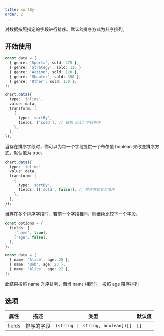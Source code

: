 ```yaml
---
title: sortBy
order: 2
---
```


对数据按照指定的字段进行排序。默认的排序方式为升序排列。

## 开始使用

```ts
const data = [
  { genre: 'Sports', sold: 275 },
  { genre: 'Strategy', sold: 115 },
  { genre: 'Action', sold: 120 },
  { genre: 'Shooter', sold: 350 },
  { genre: 'Other', sold: 150 },
];

chart.data({
  type: 'inline',
  value: data,
  transform: [
    {
      type: 'sortBy',
      fields: ['sold'], // 根据 sold 字段排序
    },
  ],
});
```

当存在排序字段时，你可以为每一个字段提供一个布尔值 boolean 来改变排序方式，默认值为 true。

```ts
chart.data({
  type: 'inline',
  value: data,
  transform: [
    {
      type: 'sortBy',
      fields: [['sold', false]], // 排序方式变为降序
    },
  ],
});
```

当存在多个排序字段时，若前一个字段相同，则继续比较下一个字段。

```ts
const options = {
  fields: [
    ['name', true],
    ['age', false],
  ],
};

const data = [
  { name: 'Alice', age: 25 },
  { name: 'Bob', age: 23 },
  { name: 'Alice', age: 22 },
];
```

此结果按照 name 升序排列，而当 name 相同时，按照 age 降序排列

## 选项

| 属性   | 描述       | 类型                              | 默认值 |
| ------ | ---------- | --------------------------------- | ------ |
| fields | 排序的字段 | `(string \| [string, boolean])[]` | `[]`   |
